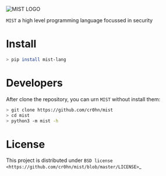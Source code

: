 ![MIST LOGO](https://raw.githubusercontent.com/cr0hn/mist/master/doc/images/logo-280x280.png)

`MIST` a high level programming language focussed in security

# Install

```bash
> pip install mist-lang
```

# Developers

After clone the repository, you can urn `MIST` without install them:

```bash
> git clone https://github.com/cr0hn/mist
> cd mist
> python3 -m mist -h
```

# License

This project is distributed under `BSD license <https://github.com/cr0hn/mist/blob/master/LICENSE>`_


